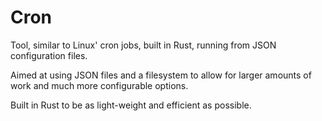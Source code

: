 # Cron

Tool, similar to Linux' cron jobs, built in Rust, running from JSON configuration files.

Aimed at using JSON files and a filesystem to allow for larger amounts of work and much more configurable options.

Built in Rust to be as light-weight and efficient as possible.
